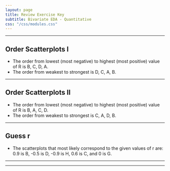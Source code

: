 ```yaml
---
layout: page
title: Review Exercise Key
subtitle: Bivariate EDA - Quantitative
css: "/css/modules.css"
---
```


----

## Order Scatterplots I

* The order from lowest (most negative) to highest (most positive) value of R is B, C, D, A.
* The order from weakest to strongest is D, C, A, B.

----

## Order Scatterplots II

* The order from lowest (most negative) to highest (most positive) value of R is B, A, C, D.
* The order from weakest to strongest is C, A, D, B.

----

## Guess r

* The scatterplots that most likely correspond to the given values of r are: 0.9 is B, -0.5 is D, -0.9 is H, 0.6 is C, and 0 is G.

----
----
